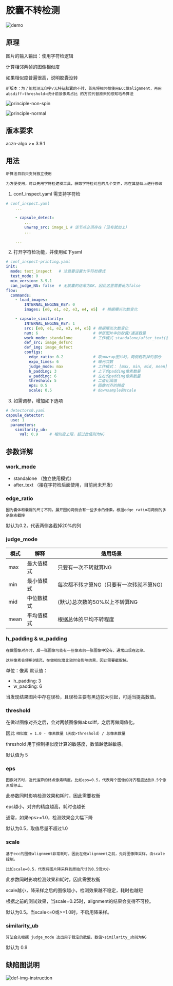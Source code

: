 # 胶囊不转检测

![demo](cim-non-spin-detection/capsule-non-spin.png)

## 原理

图片的输入输出：使用字符检逻辑

计算相邻两帧的图像相似度

如果相似度普遍很高，说明胶囊没转

```{note}
新版本：为了能检测无印字/无特征胶囊的不转，首先将相邻帧使用ECC做alignment，再用 absdiff→threshold→统计前景像素占比 的方式代替原来的感知哈希算法
```

![principle-non-spin](cim-non-spin-detection/principle-non-spin.png)

![principle-normal](cim-non-spin-detection/principle-normal.png)

## 版本要求

aczn-algo >= 3.9.1

## 用法

```{important}
新算法目前只支持独立使用
```

```{note}
为方便使用，可以先用字符检建模工具，获取字符检对应的几个文件，再在其基础上进行修改
```

1. conf_inspect.yaml 需支持字符检
```yaml
# conf_inspect.yaml
    ...

    - capsule_detect:
        ...
        unwrap_src: image_L # 该节点必须存在 (没有就加上)
        ...
    
    ...
```

2. 打开字符检功能，并使用如下yaml
```yaml
# conf_inspect-printing.yaml
init:
  mode: text_inspect   # 注意要设置为字符检模式
  test_mode: 0
  min_version: 3.9.1
  can_judge_NA: false  # 无胶囊的结果为OK，因此这里需要设为false
flow:
  commands:
    - load_images:
        INTERNAL_ENGINE_KEY: 0
        images: [e0, e1, e2, e3, e4, e5]  # 根据曝光次数变化

    - capsule_similarity:        
        INTERNAL_ENGINE_KEY: 1
        src: [e0, e1, e2, e3, e4, e5] # 根据曝光次数变化
        num: 6                        # 单张图片中的胶囊/通道数量
        work_mode: standalone         # 工作模式 standalone/after_text(暂时不支持)     
        def_src: image_defsrc
        def_img: image_defect
        configs:
          edge_ratio: 0.2             # 取unwrap图片时，两侧截取掉的部分
          expo_times: 6               # 曝光次数
          judge_mode: max             # 工作模式： [max, min, mid, mean]
          h_padding: 3                # 上下的padding像素数量
          w_padding: 6                # 左右的padding像素数量
          threshold: 5                # 二值化阈值
          eps: 0.5                    # 图像对齐的精度
          scale: 0.5                  # downsample的scale
```

3. 如需调参，增加如下选项
```yaml
# detectors0.yaml
capsule_detector:
  use: 1
  parameters:
    similarity_ub:
      val: 0.9     # 相似度上限，超过此值则为NG
```

## 参数详解

### work_mode
- standalone （独立使用模式）
- after_text （接在字符检后面使用，目前尚未开发）

### edge_ratio

```{note}
因为囊体和囊帽的尺寸不同，展开图的两侧会有一些多余的像素。根据edge_ratio将两侧的多余像素截掉
```

默认为0.2，代表两侧各截掉20%的列

### judge_mode

| 模式 | 解释 | 适用场景 |
| --- | --- | --- |
| max | 最大值模式 | 只要有一次不转就算NG |
| min | 最小值模式 | 每次都不转才算NG（只要有一次转就不算NG） |
| mid | 中位数模式 | (默认)总次数的50%以上不转算NG |
| mean | 平均值模式 | 根据总体的平均不转程度 |

### h_padding & w_padding

```{note}
在做图像对齐时，后一张图像可能有一些像素前一张图像中没有，通常出现在边缘。

这些像素会使用0填充，在做相似度比较时会影响结果，因此需要截取掉。
```

单位：像素
默认值：
- h_padding: 3
- w_padding: 6

当发现结果图片中存在误检，且误检主要有黑边较大引起，可适当提高数值。

### threshold

在做过图像对齐之后，会对两帧图像做absdiff，之后再做阈值化。

因此 `相似度 = 1.0 - 像素数量（灰度>threshold）/ 总像素数量`

threshold 用于控制相似度计算的敏感度，数值越低越敏感。

默认值为 5

### eps
```{note}
图像对齐时，迭代运算的终点像素精度。比如eps=0.5，代表两个图像的对齐程度达到0.5个像素后停止。
```

此参数同时影响检测效果和耗时，因此需要权衡

eps越小，对齐的精度越高，耗时也越长

通常，如果eps>=1.0，检测效果会大幅下降

默认为0.5，取值尽量不超过1.0

### scale
```{note}
基于ecc的图像alignment非常耗时，因此在做alignment之前，先将图像降采样，由scale控制。

比如scale=0.5，代表将图片降采样到原始尺寸的0.5倍大小
```

此参数同时影响检测效果和耗时，因此需要权衡

scale越小，降采样之后的图像越小，检测效果越不稳定，耗时也越短

根据之前的测试效果，当scale=0.25时，alignment的结果会变得不可控。

默认为0.5。当scale<=0或>=1.0时，不启用降采样。

### similarity_ub
```{note}
算法会先根据 judge_mode 选出用于裁定的数值，数值>similarity_ub则为NG
```

默认为 0.9

## 缺陷图说明

![def-img-instruction](cim-non-spin-detection/defect-image-instruction.png)
